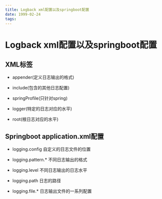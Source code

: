 ```yaml
---
title: Logback xml配置以及springboot配置
date: 1999-02-24
tags:
---
```


# Logback xml配置以及springboot配置

## XML标签

- appender(定义日志输出的格式)

- include(包含的其他日志配置)

- springProfile(只针对spring)

- logger(特定的日志对应的水平)

- root(根日志对应的水平)

## Springboot application.xml配置

- logging.config 自定义的日志文件的位置

- logging.pattern.* 不同日志输出的格式

- logging.level 不同日志输出的日志水平

- logging.path 日志的路径

- logging.file.* 日志输出文件的一系列配置
